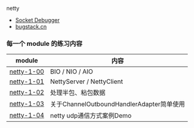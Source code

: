 netty 

 - [Socket Debugger](https://apps.apple.com/us/app/socket-debugger/id1547933097)
 - [bugstack.cn](https://bugstack.cn/md/netty/base/2019-07-30-netty%E6%A1%88%E4%BE%8B%EF%BC%8Cnetty4.1%E5%9F%BA%E7%A1%80%E5%85%A5%E9%97%A8%E7%AF%87%E9%9B%B6%E3%80%8A%E5%88%9D%E5%85%A5JavaIO%E4%B9%8B%E9%97%A8BIO%E3%80%81NIO%E3%80%81AIO%E5%AE%9E%E6%88%98%E7%BB%83%E4%B9%A0%E3%80%8B.html)

### 每一个 module 的练习内容

| module                               | 内容              |
|--------------------------------------|-----------------|
| [netty-1-00](./netty-1-00/README.md) | BIO / NIO / AIO |
| [netty-1-01](./netty-1-01/README.md) | NettyServer / NettyClient  |
| [netty-1-02](./netty-1-02/README.md) | 处理半包、粘包数据  |
| [netty-1-03](./netty-1-03/README.md) | 关于ChannelOutboundHandlerAdapter简单使用  |
| [netty-1-04](./netty-1-04/README.md) | netty udp通信方式案例Demo  |

